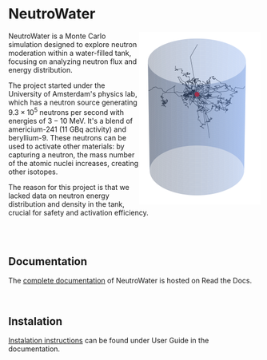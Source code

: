 # NeutroWater


<img align="right" src="docs/docs/figures/tank_sim.png">

NeutroWater is a Monte Carlo simulation designed to explore neutron moderation within a water-filled tank, focusing on analyzing neutron flux and energy distribution.

The project started under the University of Amsterdam's physics lab, which has a neutron source generating $9.3×10^5$ neutrons per second with energies of $3-10$ MeV. It's a blend of americium-241 (11 GBq activity) and beryllium-9. These neutrons can be used to activate other materials: by capturing a neutron, the mass number of the atomic nuclei increases, creating other isotopes. 

The reason for this project is that we lacked data on neutron energy distribution and density in the tank, crucial for safety and activation efficiency.

<br />
<br />

## Documentation

The [complete documentation](https://derkniessink.github.io/NeutroWater/) of NeutroWater is hosted on Read the Docs.

<br />

## Instalation

[Instalation instructions](https://derkniessink.github.io/NeutroWater/user_guide/) can be found under User Guide in the documentation.
